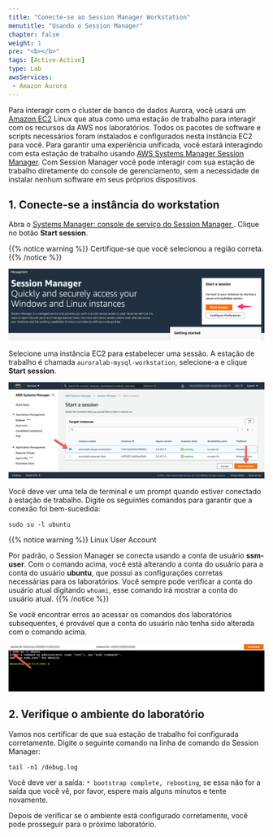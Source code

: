 ```yaml
---
title: "Conecte-se ao Session Manager Workstation"
menutitle: "Usando o Session Manager"
chapter: false
weight: 1
pre: "<b></b>"
tags: [Active-Active]
type: Lab
awsServices:
 - Amazon Aurora
---
```


Para interagir com o cluster de banco de dados Aurora, você usará um <a href="https://aws.amazon.com/ec2/" target="_blank">Amazon EC2</a> Linux que atua como uma estação de trabalho para interagir com os recursos da AWS nos laboratórios. Todos os pacotes de software e scripts necessários foram instalados e configurados nesta instância EC2 para você. Para garantir uma experiência unificada, você estará interagindo com esta estação de trabalho usando  <a href="https://docs.aws.amazon.com/systems-manager/latest/userguide/session-manager.html" target="_blank">AWS Systems Manager Session Manager</a>. Com Session Manager você pode interagir com sua estação de trabalho diretamente do console de gerenciamento, sem a necessidade de instalar nenhum software em seus próprios dispositivos. 

## 1. Conecte-se a instância do workstation

<!-- Se você nunca utilizou o Session Manager, click em **Get Started with Systems Manager** 

<span class="image">![Get Started Session](1-getstarted2.png)</span>


Clique em **Create**:
<span class="image">![Get Started Session](1-create.png.png)</span>

Selecione a opção **Host Management**:
<span class="image">![Get Started Session](1-hostbase.png.png)</span> -->



Abra o <a href="https://console.aws.amazon.com/systems-manager/session-manager" target="_blank"> Systems Manager: console de serviço do Session Manager </a>. Clique no botão **Start session**.

{{% notice warning %}}
Certifique-se que você selecionou a região correta. 
{{% /notice %}}

<span class="image">![Start Session](1.start-session.png?raw=true)</span>

Selecione uma instância EC2 para estabelecer uma sessão. A estação de trabalho é chamada `auroralab-mysql-workstation`, selecione-a e clique **Start session**.

<span class="image">![Connect Instance](1-connect-session.png?raw=true)</span>

Você deve ver uma tela de terminal e um prompt quando estiver conectado à estação de trabalho. Digite os seguintes comandos para garantir que a conexão foi bem-sucedida:

```shell
sudo su -l ubuntu
```
{{% notice warning %}}
Linux User Account

Por padrão, o Session Manager se conecta usando a conta de usuário **ssm-user**. Com o comando acima, você está alterando a conta do usuário para a conta do usuário **ubuntu**, que possui as configurações corretas necessárias para os laboratórios. Você sempre pode verificar a conta do usuário atual digitando ```whoami```, esse comando irá mostrar a conta do usuário atual.
{{% /notice %}}

Se você encontrar erros ao acessar os comandos dos laboratórios subsequentes, é provável que a conta do usuário não tenha sido alterada com o comando acima. 

<span class="image">![Terminal Connected](1-terminal-sudo.png?raw=true)</span>

## 2. Verifique o ambiente do laboratório

Vamos nos certificar de que sua estação de trabalho foi configurada corretamente. Digite o seguinte comando na linha de comando do Session Manager:

```shell
tail -n1 /debug.log
```

Você deve ver a saída: `* bootstrap complete, rebooting`, se essa não for a saída que você vê, por favor, espere mais alguns minutos e tente novamente.

Depois de verificar se o ambiente está configurado corretamente, você pode prosseguir para o próximo laboratório.
